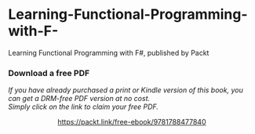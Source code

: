# Learning-Functional-Programming-with-F-
Learning Functional Programming with F#, published by Packt
### Download a free PDF

 <i>If you have already purchased a print or Kindle version of this book, you can get a DRM-free PDF version at no cost.<br>Simply click on the link to claim your free PDF.</i>
<p align="center"> <a href="https://packt.link/free-ebook/9781788477840">https://packt.link/free-ebook/9781788477840 </a> </p>